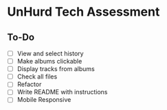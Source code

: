 # UnHurd Tech Assessment

## To-Do

- [ ] View and select history
- [ ] Make albums clickable
- [ ] Display tracks from albums
- [ ] Check all files
- [ ] Refactor
- [ ] Write README with instructions
- [ ] Mobile Responsive

